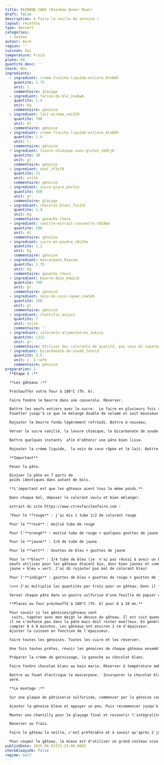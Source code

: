 ```yaml
---
title: RAINBOW CAKE (Rainbow Queer Naan)
draft: false
description: A faire la veille du service !
layout: recettes
type: dessert
categories:
  - Gateau
auteur: Auré
region: ''
cuisson: Oui
temperature: Froid
plate: 60
quantite_desc: ''
check: Non
ingredients:
  - ingredient: creme-fraiche-liquide-entiere_6tnb6h
    quantite: 1.75
    unit: l.
    commentaire: glaçage
  - ingredient: farine-de-ble_2av6w8
    quantite: 1.4
    unit: Kg
    commentaire: génoise
  - ingredient: lait-ecreme_ue125d
    quantite: 700
    unit: ml
    commentaire: génoise
  - ingredient: creme-fraiche-liquide-entiere_6tnb6h
    quantite: 1.4
    unit: l.
    commentaire: génoise
  - ingredient: levure-chimique-sans-gluten_zb9tj8
    quantite: 38
    unit: gr.
    commentaire: génoise
  - ingredient: oeuf_zf3zf8
    quantite: 21
    unit: unité
    commentaire: génoise
  - ingredient: sucre-glace_phv1to
    quantite: 350
    unit: gr.
    commentaire: glaçage
  - ingredient: chocolat-blanc_fsz13t
    quantite: 1.4
    unit: Kg
    commentaire: ganache choco
  - ingredient: vanille-extrait-concentre_n818be
    quantite: 100
    unit: ml
    commentaire: génoise
  - ingredient: sucre-en-poudre_u9z2he
    quantite: 1.2
    unit: Kg
    commentaire: génoise
  - ingredient: mascarpone_0tpvue
    quantite: 1.75
    unit: Kg
    commentaire: ganache choco
  - ingredient: beurre-doux_kmq1zb
    quantite: 700
    unit: gr.
    commentaire: génoise
  - ingredient: noix-de-coco-rapee_coa5dh
    quantite: 350
    unit: gr.
    commentaire: génoise
  - ingredient: chantifix_aujuzx
    quantite: 7
    unit: unité
    commentaire: ''
  - ingredient: colorants-alimentaires_dukizx
    quantite: 1312
    unit: gr.
    commentaire: Utiliser des colorants de qualité, pas ceux du supermarché
  - ingredient: bicarbonate-de-soude_fnnx13
    quantite: 3.5
    unit: c. à café
    commentaire: génoise
preparation: |-
  **Etape 1 :**

  **Les gâteaux :**

  Préchauffer votre four à 180°C (Th. 6).

  Faire fondre le beurre dans une casserole. Réserver.

  Battre les oeufs entiers avec le sucre.  Le faire en plusieurs fois vu les quantités. Il est préférable de faire deux gâteaux par deux gâteaux.
  Fouetter jusqu'à ce que le mélange double de volume et soit mousseux. 

  Rajouter le beurre fondu légèrement refroidi. Battre à nouveau.

  Verser le sucre vanillé, la levure chimique, le bicarbonate de soude et la farine.

  Battre quelques instants  afin d'obtenir une pâte bien lisse.

  Rajouter la crème liquide,  la noix de coco râpée et le lait. Battre à nouveau.

  **Important**

  Peser la pâte.

  Diviser la pâte en 7 parts de 
  poids identiques dans autant de bols.

  **L'important est que les gâteaux aient tous le même poids.**

  Dans chaque bol, déposer le colorant voulu et bien mélanger.

  extrait du site https://www.ctresfacileafaire.com :

  "Pour le **rouge** : j'ai mis 1 tube 1/2 de colorant rouge

  Pour le **rosé** : moitié tube de rouge

  Pour l'**orangé** : moitié tube de rouge + quelques gouttes de jaune

  Pour le **jaune** : 3/4 de tube de jaune

  Pour le **vert** : Gouttes de bleu + gouttes de jaune

  Pour le **bleu** : 3/4 tube de bleu (je  n'ai pas réussi à avoir un beau bleu car les 
  oeufs utilisés pour les gâteaux étaient bio, donc bien jaunes et comme 
  jaune + bleu = vert. J'ai dû rajouter pas mal de colorant bleu)

  Pour l'**indigo** : gouttes de bleu + gouttes de rouge + gouttes de jaune"

  \>>> J'ai multiplié les quantités par trois pour un gâteau. Donc il faut beaucoup beaucoup de colorants!!!

  Verser chaque pâte dans un gastro sulfurisé d'une feuille de papier cuisson.

  **Placez au four préchauffé à 180°C (Th. 6) pour 8 à 10 mn.**

  Pour savoir si les génoises/gâteaux sont
   cuits, tapoter avec mon doigt le dessus du gâteau. Il est cuit quand 
  il ne s'enfonce pas dans la pâte mais doit rester moelleux. En général 
  compter 8 à 9 minutes. Les gâteaux ont environ 1 cm d'épaisseur. 
  Ajuster la cuisson en fonction de l'épaisseur.

  Faire toutes les génoises. Toutes les cuire et les réserver.

  Une fois toutes prêtes, réunir les génoises de chaque gâteaux ensemble. Les placer côte à côte pour une meilleure organisation.

  Préparer la crème de garnissage, la ganache au chocolat blanc.

  Faire fondre chocolat blanc au bain marie. Réserver à température ambiante.

  Battre au fouet électrique le mascarpone.  Incorporer le chocolat blanc fondu (il ne doit pas être chaud) et battre à nouveau quelques minutes pour avoir un mélange 
  aéré.

  **Le montage :**

  Sur une plaque de pâtisserie sulfurisée, commencer par la génoise couleur indigo ou violette et garnir de deux millimètres de crème environ.

  Ajouter la génoise bleue et appuyer un peu. Puis recommencer jusqu'à épuisement des génoises.

  Monter une chantilly pour le glaçage final et recouvrir l'intégralité du gâteau.

  Réserver au frais.

  Faire le gâteau la veille, c'est préférable et à savoir qu'après 2 jours, il est encore meilleur !!!

  Pour couper le gâteau, le mieux est d'utiliser un grand couteau scie pour ne pas "écraser" le gâteau.
publishDate: 2025-06-01T21:25:00.000Z
checkAlwaysOk: false
regime: null
---
```


